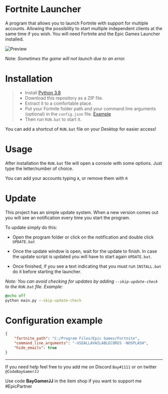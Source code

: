 # Fortnite Launcher

A program that allows you to launch Fortnite with support for multiple accounts.
Allowing the possibility to start multiple independent clients at the same time if you wish.
You will need Fortnite and the Epic Games Launcher installed.

![Preview](https://media.discordapp.net/attachments/838192486547324938/871619987683573800/fnlauncher.png?width=881&height=461)

Note:
_Sometimes the game will not launch due to an error._

# Installation

> - Install [Python 3.8](https://www.python.org/downloads/)
> - Download this repository as a ZIP file.
> - Extract it to a comfortable place.
> - Put your Fortnite folder path and your command line arguments (optional) in the `config.json` file. [Example](#Configuration-example)
> - Then run `RUN.bat` to start it.

You can add a shortcut of `RUN.bat` file on your Desktop for easier access!

# Usage

After installation the `RUN.bat` file will open a console with some options.
Just type the letter/number of choice.

You can add your accounts typing `A`, or remove them with `R`

# Update

This project has an simple update system. When a new version comes out you will see an notification every time you start the program. 

To update simply do this:

- Open the program folder or click on the notification and double click `UPDATE.bat`
- Once the update window is open, wait for the update to finish.
In case the update script is updated you will have to start again `UPDATE.bat`.

- Once finished, if you see a text indicating that you must run `INSTALL.bat` do it before starting the launcher.

_Note:_
_You can avoid checking for updates by adding `--skip-update-check` to the `RUN.bat` file.
Example:_
```bat
@echo off
python main.py --skip-update-check
```

# Configuration example

```json
{
    "fortnite_path": "C:/Program Files/Epic Games/Fortnite",
    "command_line_arguments": "-USEALLAVAILABLECORES -NOSPLASH",
    "hide_emails": true
}
```


---

If you need help feel free to you add me on Discord `Bay#1111` or on twitter `@CodeBayGamerJJ`

Use code **BayGamerJJ** in the item shop if you want to support me #EpicPartner
